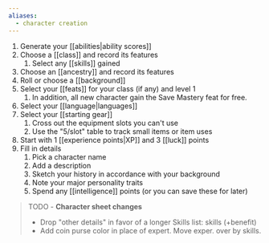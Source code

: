```yaml
---
aliases:
  - character creation
---
```


1. Generate your [[abilities|ability scores]]
2. Choose a [[class]] and record its features
	1. Select any [[skills]] gained
3. Choose an [[ancestry]] and record its features
4. Roll or choose a [[background]]
5. Select your [[feats]] for your class (if any) and level 1
	1. In addition, all new character gain the Save Mastery feat for free.
6. Select your [[language|languages]] 
7. Select your [[starting gear]]
	1. Cross out the equipment slots you can't use
	2. Use the "5/slot" table to track small items or item uses
8. Start with 1 [[experience points|XP]] and 3 [[luck]] points
9. Fill in details
	1. Pick a character name
	2. Add a description
	3. Sketch your history in accordance with your background
	4. Note your major personality traits
	5. Spend any [[intelligence]] points (or you can save these for later)


> TODO - **Character sheet changes**
> - Drop "other details" in favor of a longer Skills list: skills (+benefit)
> - Add coin purse color in place of expert.  Move exper. over by skills.